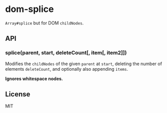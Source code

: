 
# dom-splice

`Array#splice` but for DOM `childNodes`.

## API

### splice(parent, start, deleteCount[, item[, item2]])

Modifies the `childNodes` of the given `parent` at `start`,
deleting the number of elements `deleteCount`, and
optionally also appending `items`.

**Ignores whitespace nodes.**

## License

MIT
